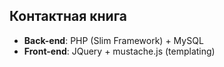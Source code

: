 Контактная книга
---
* **Back-end**: PHP (Slim Framework) + MySQL
* **Front-end**: JQuery + mustache.js (templating) 
